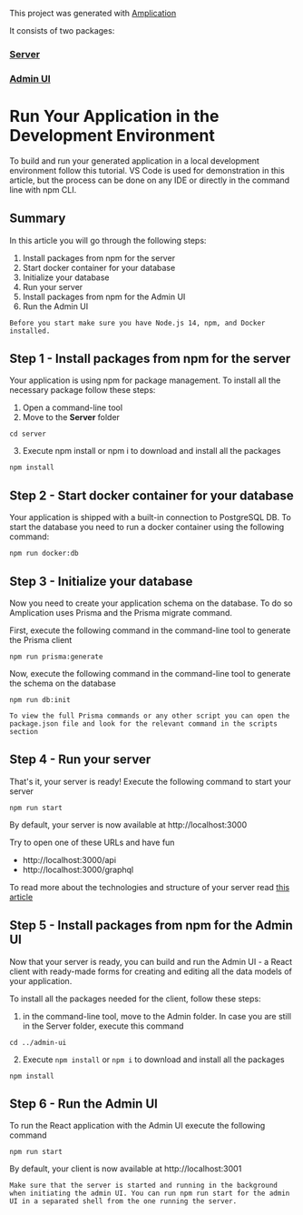 This project was generated with [Amplication](https://amplication.com)

It consists of two packages:

### [Server](./server/README.md)
### [Admin UI](./admin-ui/README.md)

# Run Your Application in the Development Environment

To build and run your generated application in a local development environment follow this tutorial.
VS Code is used for demonstration in this article, but the process can be done on any IDE or directly in the command line with npm CLI.

## Summary

In this article you will go through the following steps:

1. Install packages from npm for the server
2. Start docker container for your database
3. Initialize your database
4. Run your server
5. Install packages from npm for the Admin UI
6. Run the Admin UI

` Before you start make sure you have Node.js 14, npm, and Docker installed. `



## Step 1 - Install packages from npm for the server

Your application is using npm for package management. To install all the necessary package follow these steps:

1. Open a command-line tool
2. Move to the **Server** folder

```
cd server
```

3. Execute npm install or npm i to download and install all the packages

```
npm install
```

## Step 2 - Start docker container for your database

Your application is shipped with a built-in connection to PostgreSQL DB. To start the database you need to run a docker container using the following command:

```
npm run docker:db
```

## Step 3 - Initialize your database

Now you need to create your application schema on the database. To do so Amplication uses Prisma and the Prisma migrate command.

First, execute the following command in the command-line tool to generate the Prisma client

```
npm run prisma:generate
```

Now, execute the following command in the command-line tool to generate the schema on the database

```
npm run db:init
```

` To view the full Prisma commands or any other script you can open the package.json file and look for the relevant command in the scripts section `  


## Step 4 - Run your server

That's it, your server is ready!
Execute the following command to start your server

```
npm run start
```

By default, your server is now available at http://localhost:3000

Try to open one of these URLs and have fun

- http://localhost:3000/api
- http://localhost:3000/graphql

To read more about the technologies and structure of your server read [this article](https://docs.amplication.com/docs/getting-started/)

## Step 5 - Install packages from npm for the Admin UI

Now that your server is ready, you can build and run the Admin UI - a React client with ready-made forms for creating and editing all the data models of your application.

To install all the packages needed for the client, follow these steps:

1. in the command-line tool, move to the Admin folder. In case you are still in the Server folder, execute this command

```
cd ../admin-ui
```

2. Execute `npm install` or `npm i` to download and install all the packages

```
npm install
```

## Step 6 - Run the Admin UI

To run the React application with the Admin UI execute the following command

```
npm run start
```

By default, your client is now available at http://localhost:3001

` Make sure that the server is started and running in the background when initiating the admin UI. You can run npm run start for the admin UI in a separated shell from the one running the server. `
